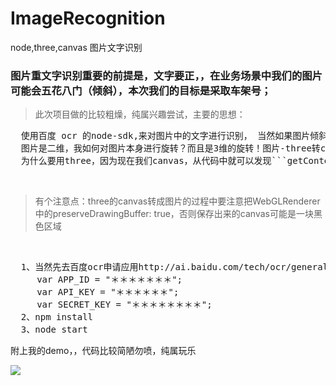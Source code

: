 # ImageRecognition
node,three,canvas 图片文字识别

### 图片重文字识别重要的前提是，<font style="#f00">文字要正</font>，，在业务场景中我们的图片可能会五花八门（倾斜），本次我们的目标是采取车架号；

> 此次项目做的比较粗燥，纯属兴趣尝试，主要的思想：


<pre>
  使用百度 ocr 的node-sdk,来对图片中的文字进行识别， 当然如果图片倾斜这些如何处理？
  图片是二维，我如何对图片本身进行旋转？而且是3维的旋转！图片-three转canvas(旋转操作)-图片。。。
  为什么要用three，因为现在我们canvas，从代码中就可以发现```getContext('2d')```,二维!
</pre>

<br />


> 有个注意点：three的canvas转成图片的过程中要注意把WebGLRenderer中的preserveDrawingBuffer: true，否则保存出来的canvas可能是一块黑色区域


<br />

<pre>
  1、当然先去百度ocr申请应用http://ai.baidu.com/tech/ocr/general  然后设置这三个值
     var APP_ID = "＊＊＊＊＊＊＊";
     var API_KEY = "＊＊＊＊＊＊";
     var SECRET_KEY = "＊＊＊＊＊＊＊＊";
  2、npm install
  3、node start
</pre>

附上我的demo，，代码比较简陋勿喷，纯属玩乐

![](https://github.com/zhouzefei/ImageRecognition/blob/master/demo.gif)
